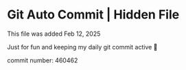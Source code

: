 # Git Auto Commit | Hidden File

This file was added Feb 12, 2025

Just for fun and keeping my daily git commit active 🤪

commit number: 460462
